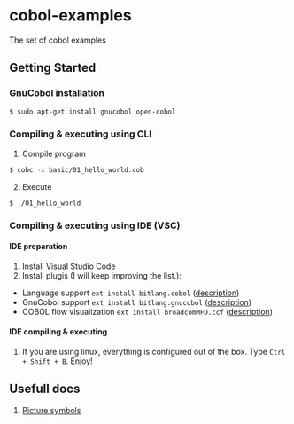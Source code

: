 # cobol-examples
The set of cobol examples

## Getting Started

### GnuCobol installation

```bash
$ sudo apt-get install gnucobol open-cobol
```

### Compiling & executing using CLI

1. Compile program

```bash
$ cobc -x basic/01_hello_world.cob
```

2. Execute 
```
$ ./01_hello_world
```

### Compiling & executing using IDE (VSC)

#### IDE preparation
1. Install Visual Studio Code
2. Install plugis (I will keep improving the list.):
- Language support `ext install bitlang.cobol` ([description](https://marketplace.visualstudio.com/items?itemName=bitlang.cobol))
- GnuCobol support `ext install bitlang.gnucobol` ([description](https://marketplace.visualstudio.com/items?itemName=bitlang.gnucobol))
- COBOL flow visualization `ext install broadcomMFD.ccf` ([description](https://marketplace.visualstudio.com/items?itemName=broadcomMFD.ccf))

#### IDE compiling & executing

1. If you are using linux, everything is configured out of the box. Type `Ctrl + Shift + B`. Enjoy!


## Usefull docs

1. [Picture symbols](docs/picture_symbols.md)


